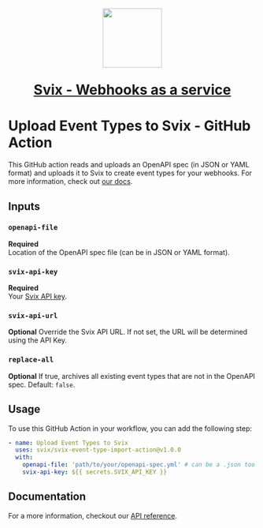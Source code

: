 <h1 align="center">
  <a href="https://www.svix.com">
    <img width="120" src="https://avatars.githubusercontent.com/u/80175132?s=200&v=4" />
    <p align="center">Svix - Webhooks as a service</p>
  </a>
</h1>

# Upload Event Types to Svix - GitHub Action

This GitHub action reads and uploads an OpenAPI spec (in JSON or YAML format) and uploads it to Svix to create event types for your webhooks.
For more information, check out [our docs](https://docs.svix.com/event-types#upload-openapi-specification).

## Inputs

### `openapi-file`

**Required**  
Location of the OpenAPI spec file (can be in JSON or YAML format).

### `svix-api-key`

**Required**  
Your [Svix API key](https://docs.svix.com/api-keys). 

### `svix-api-url`

**Optional**
Override the Svix API URL. If not set, the URL will be determined using the API Key.

### `replace-all`
**Optional**
If true, archives all existing event types that are not in the OpenAPI spec. Default: `false`.

## Usage

To use this GitHub Action in your workflow, you can add the following step:

```yaml
- name: Upload Event Types to Svix
  uses: svix/svix-event-type-import-action@v1.0.0
  with:
    openapi-file: 'path/to/your/openapi-spec.yml' # can be a .json too
    svix-api-key: ${{ secrets.SVIX_API_KEY }}
```

## Documentation

For a more information, checkout our [API reference](https://docs.svix.com).
